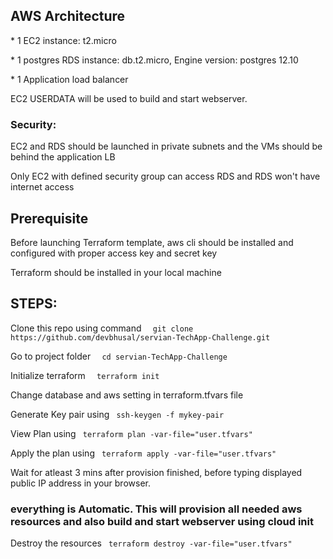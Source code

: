 <h2> AWS Architecture </h2>
<p> * 1 EC2 instance: t2.micro <p>
<p> * 1 postgres RDS instance: db.t2.micro, Engine version: postgres 12.10
<p> * 1 Application load balancer <p>

<p> EC2 USERDATA will be used to build and start webserver. </p> 


<h3> Security: </h3>
<p> EC2 and RDS should be launched in private subnets and the VMs should be behind the application LB </p>
<p> Only EC2 with defined security group can access RDS and RDS won't have internet access </p>




<h2> Prerequisite </h2>
<p> Before launching Terraform template, aws cli should be installed and configured with proper access key and secret key </p>
<p> Terraform should be installed in your local machine </p>



<h2> STEPS: </h2>

 <p>Clone this repo using command <code>  git clone https://github.com/devbhusal/servian-TechApp-Challenge.git </code></p>
 <p> Go to project folder         <code>  cd servian-TechApp-Challenge </code></p>
 <p>Initialize terraform          <code>  terraform init</code></p>
 <p>Change database and aws setting in terraform.tfvars file </code></p>
 <p>Generate Key pair using        <code> ssh-keygen -f mykey-pair  </code></p>
 <p>View Plan using                <code> terraform plan -var-file="user.tfvars"  </code></p>
 <p>Apply the plan using           <code> terraform apply -var-file="user.tfvars" </code></p>
 
 <p>Wait for atleast 3 mins after provision finished, before typing displayed public IP address in your browser.</p>
 <h3> everything is Automatic. This will provision all needed  aws resources and also build and start webserver using cloud init </h3>

 <p>Destroy the resources          <code> terraform destroy -var-file="user.tfvars" </code></p>


